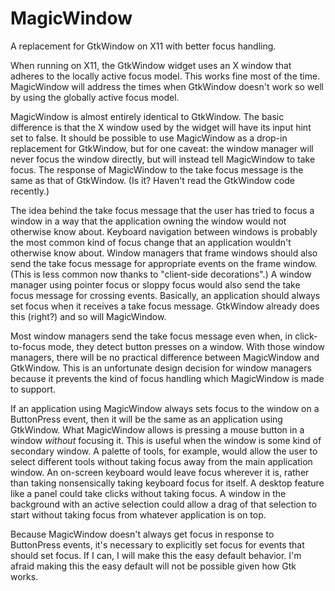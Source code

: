 # MagicWindow
A replacement for GtkWindow on X11 with better focus handling.

When running on X11, the GtkWindow widget uses an X window that adheres to the locally active focus model. This works fine most of the time. MagicWindow will address the times when GtkWindow doesn't work so well by using the globally active focus model.

MagicWindow is almost entirely identical to GtkWindow. The basic difference is that the X window used by the widget will have its input hint set to false. It should be possible to use MagicWindow as a drop-in replacement for GtkWindow, but for one caveat: the window manager will never focus the window directly, but will instead tell MagicWindow to take focus. The response of MagicWindow to the take focus message is the same as that of GtkWindow. (Is it? Haven't read the GtkWindow code recently.)

The idea behind the take focus message that the user has tried to focus a window in a way that the application owning the window would not otherwise know about. Keyboard navigation between windows is probably the most common kind of focus change that an application wouldn't otherwise know about. Window managers that frame windows should also send the take focus message for appropriate events on the frame window. (This is less common now thanks to "client-side decorations".) A window manager using pointer focus or sloppy focus would also send the take focus message for crossing events. Basically, an application should always set focus when it receives a take focus message. GtkWindow already does this (right?) and so will MagicWindow.

Most window managers send the take focus message even when, in click-to-focus mode, they detect button presses on a window. With those window managers, there will be no practical difference between MagicWindow and GtkWindow. This is an unfortunate design decision for window managers because it prevents the kind of focus handling which MagicWindow is made to support.

If an application using MagicWindow always sets focus to the window on a ButtonPress event, then it will be the same as an application using GtkWindow. What MagicWindow allows is pressing a mouse button in a window *without* focusing it. This is useful when the window is some kind of secondary window. A palette of tools, for example, would allow the user to select different tools without taking focus away from the main application window. An on-screen keyboard would leave focus wherever it is, rather than taking nonsensically taking keyboard focus for itself. A desktop feature like a panel could take clicks without taking focus. A window in the background with an active selection could allow a drag of that selection to start without taking focus from whatever application is on top.

Because MagicWindow doesn't always get focus in response to ButtonPress events, it's necessary to explicitly set focus for events that should set focus. If I can, I will make this the easy default behavior. I'm afraid making this the easy default will not be possible given how Gtk works.
